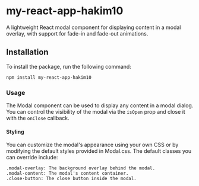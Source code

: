 # my-react-app-hakim10

A lightweight React modal component for displaying content in a modal overlay, with support for fade-in and fade-out animations.

## Installation

To install the package, run the following command:

```bash
npm install my-react-app-hakim10
```

### Usage

The Modal component can be used to display any content in a modal dialog. You can control the visibility of the modal via the `isOpen` prop and close it with the `onClose` callback.

#### Styling

You can customize the modal's appearance using your own CSS or by modifying the default styles provided in Modal.css. The default classes you can override include:

    .modal-overlay: The background overlay behind the modal.
    .modal-content: The modal's content container.
    .close-button: The close button inside the modal.